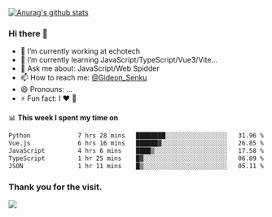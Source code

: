 [![Anurag's github stats](https://github-readme-stats.vercel.app/api?username=gideonsenku)](https://github.com/anuraghazra/github-readme-stats)
### Hi there 👋
- 🔭 I’m currently working at echotech
- 🌱 I’m currently learning JavaScript/TypeScript/Vue3/Vite...
- 💬 Ask me about: JavaScript/Web Spidder 
- 📫 How to reach me: [@Gideon_Senku](https://t.me/Gideon_Senku)
- 😄 Pronouns: ...
- ⚡ Fun fact: I ❤️ 🎵

📊 **This week I spent my time on**
<!--START_SECTION:waka-->

```txt
Python             7 hrs 28 mins   ████████░░░░░░░░░░░░░░░░░   31.96 %
Vue.js             6 hrs 16 mins   ██████▓░░░░░░░░░░░░░░░░░░   26.85 %
JavaScript         4 hrs 6 mins    ████▒░░░░░░░░░░░░░░░░░░░░   17.58 %
TypeScript         1 hr 25 mins    █▓░░░░░░░░░░░░░░░░░░░░░░░   06.09 %
JSON               1 hr 11 mins    █▒░░░░░░░░░░░░░░░░░░░░░░░   05.11 %
```

<!--END_SECTION:waka-->


### Thank you for the visit.
![](http://profile-counter.glitch.me/gideonsenku/count.svg)
<!--
**GideonSenku/GideonSenku** is a ✨ _special_ ✨ repository because its `README.md` (this file) appears on your GitHub profile.

Here are some ideas to get you started:

- 🔭 I’m currently working on ...
- 🌱 I’m currently learning ...
- 👯 I’m looking to collaborate on ...
- 🤔 I’m looking for help with ...
- 💬 Ask me about ...
- 📫 How to reach me: ...
- 😄 Pronouns: ...
- ⚡ Fun fact: ...
-->

